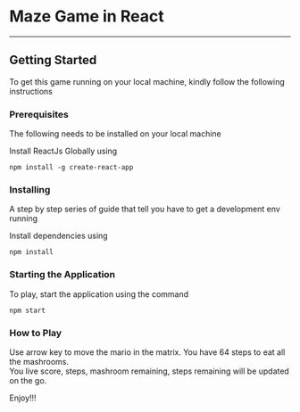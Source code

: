 
# Maze Game in React

----------------
## Getting Started

To get this game running on your local machine, kindly follow the following instructions

### Prerequisites

The following needs to be installed on your local machine<br/>

Install ReactJs Globally using 

```
npm install -g create-react-app

```

### Installing

A step by step series of guide that tell you have to get a development env running

Install dependencies using
```
npm install
```

### Starting the Application

To play, start the application using the command
```
npm start
```

### How to Play

Use arrow key to move the mario in the matrix.  You have 64 steps to eat all the mashrooms. <br/>
You live score, steps, mashroom remaining, steps remaining will be updated on the go.

Enjoy!!!